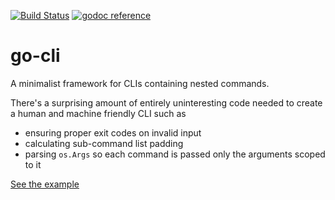 [![Build Status](https://travis-ci.org/phylake/go-cli.svg?branch=master)](https://travis-ci.org/phylake/go-cli) [![godoc reference](https://godoc.org/github.com/phylake/go-cli?status.png)](https://godoc.org/github.com/phylake/go-cli)

# go-cli

A minimalist framework for CLIs containing nested commands.

There's a surprising amount of entirely uninteresting code needed to create a
human and machine friendly CLI such as

- ensuring proper exit codes on invalid input
- calculating sub-command list padding
- parsing `os.Args` so each command is passed only the arguments scoped to it

[See the example](example/main.go)
